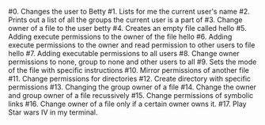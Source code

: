 #0. Changes the user to Betty
#1. Lists for me the current user's name
#2. Prints out a list of all the groups the current user is a part of
#3. Change owner of a file to the user betty
#4. Creates an empty file called hello
#5. Adding execute permissions to the owner of the file hello
#6. Adding execute permissions to the owner and read permission to other users to file hello
#7. Adding executable permissions to all users
#8. Change owner permissions to none, group to none and other users to all
#9. Sets the mode of the file with specific instructions
#10. Mirror permissions of another file
#11. Change permissions for directories
#12. Create directory with specific permissions
#13. Changing the group owner of a file
#14. Change the owner and group owner of a file recussively
#15. Change permissions of symbolic links
#16. Change owner of a file only if a certain owner owns it.
#17. Play Star wars IV in my terminal.